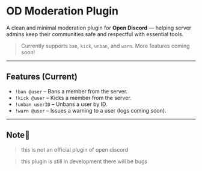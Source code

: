# OD Moderation Plugin

A clean and minimal moderation plugin for **Open Discord** — helping server admins keep their communities safe and respectful with essential tools.

> Currently supports `ban`, `kick`, `unban`, and `warn`. More features coming soon!

---

## Features (Current)

- `!ban @user` – Bans a member from the server.
- `!kick @user` – Kicks a member from the server.
- `!unban userID` – Unbans a user by ID.
- `!warn @user` – Issues a warning to a user (logs coming soon).

---

## Note📖

> this is not an official plugin of open discord

> this plugin is still in development there will be bugs
